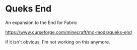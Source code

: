 # Queks End
An expansion to the End for Fabric

https://www.curseforge.com/minecraft/mc-mods/queks-end

If it isn't obvious, I'm not working on this anymore.
